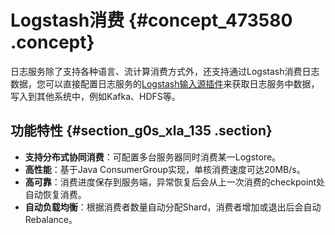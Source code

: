# Logstash消费 {#concept_473580 .concept}

日志服务除了支持各种语言、流计算消费方式外，还支持通过Logstash消费日志数据，您可以直接配置日志服务的[Logstash输入源插件](https://github.com/aliyun/logstash-input-logservice)来获取日志服务中数据，写入到其他系统中，例如Kafka、HDFS等。

## 功能特性 {#section_g0s_xla_135 .section}

-   **支持分布式协同消费**：可配置多台服务器同时消费某一Logstore。
-   **高性能**：基于Java ConsumerGroup实现，单核消费速度可达20MB/s。
-   **高可靠**：消费进度保存到服务端，异常恢复后会从上一次消费的checkpoint处自动恢复消费。
-   **自动负载均衡**：根据消费者数量自动分配Shard，消费者增加或退出后会自动Rebalance。

